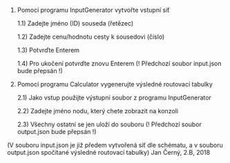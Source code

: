 1) Pomocí programu InputGenerator vytvořte vstupní síť
	
	1.1) Zadejte jméno (ID) souseda (řetězec)
	
	1.2) Zadejte cenu/hodnotu cesty k sousedovi (číslo)
	
	1.3) Potvrďte Enterem
	
	1.4) Pro ukočení potvrďte znovu Enterem (! Předchozí soubor input.json bude přepsán !)
	
2) Pomocí programu Calculator vygenerujte výsledné routovací tabulky

	2.1) Jako vstup použijte výstupní soubor z programu InputGenerator
	
	2.2) Zadejte jméno nodu, který chete zobrazit na konzoli
	
	2.3) Všechny ostatní se jen uloží do souboru (! Předchozí soubor output.json bude přepsán !)

(V souboru input.json je již předem vytvořená síť dle schématu, a v souboru output.json spočítané výsledné routovací tabulky)
Jan Černý, 2.B, 2018
